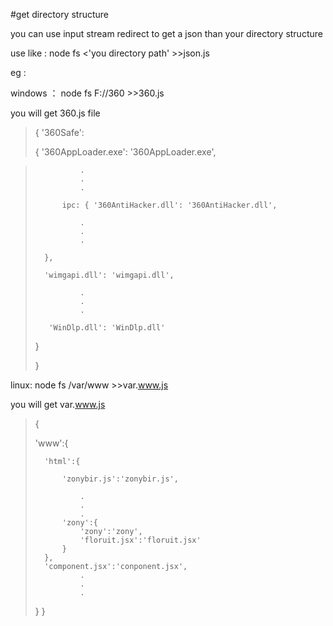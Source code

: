 #get directory structure

you can use input stream redirect to get a json than  your directory structure

use like :  node fs <'you directory path' >>json.js

eg :

windows ：  node fs F://360 >>360.js

you will get 360.js file

>
>{ '360Safe':
>
>   {	'360AppLoader.exe': '360AppLoader.exe',

>   			.
>   			.
>   			.
>
>   		ipc: { '360AntiHacker.dll': '360AntiHacker.dll',
>
>      			.
>      			.
>      			.
>
>      	},
>
>      	'wimgapi.dll': 'wimgapi.dll',
>
>      			.
>      			.
>      			.
>
>        'WinDlp.dll': 'WinDlp.dll'
>
>    }
>
>}


linux:  node fs /var/www >>var.www.js

you will get var.www.js

>
>{
>
>	'www':{
>
>		'html':{
>
>			'zonybir.js':'zonybir.js',
>
>				.
>				.
>				.
>			'zony':{
>				'zony':'zony',
>				'floruit.jsx':'floruit.jsx'
>			}
>		},
>		'component.jsx':'conponent.jsx',
>				.
>				.
>				.
>	}
>}
